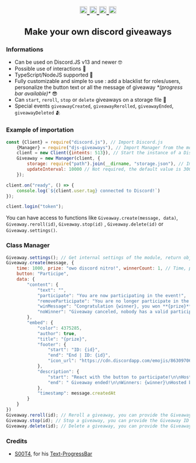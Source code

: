 <br>
<p align="center" style="font-size: 24px;">
  <a href="https://npmjs.com/djs-giveaways/">
    <img height="20" alt="npm" src="https://badgen.net/badge/install/djs-giveaways/red?icon=npm" target="_blank" />
  </a>
  <a href="https://npmjs.com/djs-giveaways/">
    <img height="20" alt="dt" src="https://img.shields.io/npm/dt/djs-giveaways?color=orange" target="_blank" />
  </a>
  <a href="https://github.com/S00TDev/djs-giveaways/">
    <img height="20" alt="gh" src="https://badgen.net/badge/S00T4/djs-giveaways/yellow?icon=github" target="_blank" />
  </a>
  <a href="https://npmjs.com/djs-giveaways/">
    <img height="20" alt="v" src="https://img.shields.io/npm/v/djs-giveaways?color=green" target="_blank" />
  </a>
  </br>
  </br>
  <b>Make your own discord giveaways</b>
</p>

### Informations

- Can be used on Discord.JS v13 and newer 🤓
- Possible use of interactions 🤙
- TypeScript/NodeJS supported 🤠
- Fully customizable and simple to use : add a blacklist for roles/users, personalize the button text or all the message of giveaway _\*(progress bar available)\*_ 😎
- Can `start`, `reroll`, `stop` or `delete` giveaways on a storage file 🎉
- Special events `giveawayCreated`, `giveawayRerolled`, `giveawayEnded`, `giveawayDeleted` 🫂

### Example of importation

```js
const {Client} = require("discord.js"), // Import Discord.js
    {Manager} = require("djs-giveaways"), // Import Manager from the module djs-giveaways
    client = new Client({intents: 513}), // Start the instance of a Discord Client with GUILDS & GUILDS_MESSAGES intents
    Giveaway = new Manager(client, {
        storage: require("path").join(__dirname, "storage.json"), // Import Storage, you must have a json file with contains a array "[]"
        updateInterval: 10000 // Not required, the default value is 30000 (ms)
    });

client.on("ready", () => {
    console.log(`${client.user.tag} connected to Discord!`)
});

client.login("token");
```

You can have access to functions like `Giveaway.create(message, data)`, `Giveaway.reroll(id)`, `Giveaway.stop(id)`
, `Giveaway.delete(id)` or `Giveaway.settings()`.

### Class Manager

```js
Giveaway.settings(); // Get internal settings of the module, return object
Giveaway.create(message, {
    time: 1000, prize: "owo discord nitro!", winnerCount: 1, // Time, prize & winnerCount must be present when you call this function. You can customize all the content below, you can even delete these objects: they are automatically added. 
    button: "Participe",
    data: {
        "content": {
            "text": "",
            "participate": "You are now participating in the event!",
            "removeParticipate": "You are no longer participate in the event \:(.",
            "winMessage": "Congratulation {winner}, you won **{prize}**!",
            "noWinner": "Giveaway canceled, nobody has a valid participation."
        },
        "embed": {
            "color": 4375285,
            "author": true,
            "title": "{prize}",
            "footer": {
                "start": "ID: {id}",
                "end": "End | ID: {id}",
                "icon_url": "https://cdn.discordapp.com/emojis/863097061716525056.png"
            },
            "description": {
                "start": "React with the button to participate!\n\nHosted by: {user}.\nTime left: **{duration}** {progressBar}.",
                "end": " Giveaway ended!\n\nWinners: {winner}\nHosted by: {user}."
            },
            "timestamp": message.createdAt
        }
    }
})
Giveaway.reroll(id); // Reroll a giveaway, you can provide the Giveaway ID or the message ID.
Giveaway.stop(id); // Stop a giveaway, you can provide the Giveaway ID or the message ID.
Giveaway.delete(id); // Delete a giveaway, you can provide the Giveaway ID or the message ID.
```

### Credits
- [S00T4](https://github.com/S00TDev/), for his [Text-ProgressBar](https://github.com/Mw3y/Text-ProgressBar)
